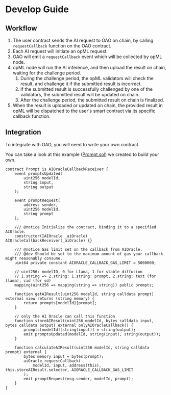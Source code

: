# Develop Guide

## Workflow

1. The user contract sends the AI request to OAO on chain, by calling `requestCallback` function on the OAO contract.
2. Each AI request will initiate an opML request.
3. OAO will emit a `requestCallback` event which will be collected by opML node.
4. opML node will run the AI inference, and then upload the result on chain, waiting for the challenge period.
   1. During the challenge period, the opML validators will check the result, and challenge it if the submitted result is incorrect.
   2. If the submitted result is successfully challenged by one of the validators, the submitted result will be updated on chain.
   3. After the challenge period, the submitted result on chain is finalized.
5. When the result is uploaded or updated on chain, the provided result in opML will be dispatched to the user's smart contract via its specific callback function.

## Integration

To integrate with OAO, you will need to write your own contract.

You can take a look at this example ([Prompt.sol](https://sepolia.etherscan.io/address/0x5d6963003Ad172Fd1D2A2fD18bB3967eA7Aef1a2#code#F3#L1)) we created to build your own.

```solidity
contract Prompt is AIOracleCallbackReceiver {
    event promptsUpdated(
        uint256 modelId,
        string input,
        string output
    );

    event promptRequest(
        address sender, 
        uint256 modelId,
        string prompt
    );

    /// @notice Initialize the contract, binding it to a specified AIOracle.
    constructor(IAIOracle _aiOracle) AIOracleCallbackReceiver(_aiOracle) {}

    /// @notice Gas limit set on the callback from AIOracle.
    /// @dev Should be set to the maximum amount of gas your callback might reasonably consume.
    uint64 private constant AIORACLE_CALLBACK_GAS_LIMIT = 5000000;

    // uint256: modelID, 0 for Llama, 1 for stable diffusion
    // 1.string => 2.string: 1.string: prompt, 2.string: text (for llama), cid (for sd) 
    mapping(uint256 => mapping(string => string)) public prompts;

    function getAIResult(uint256 modelId, string calldata prompt) external view returns (string memory) {
        return prompts[modelId][prompt];
    }

    // only the AI Oracle can call this function
    function storeAIResult(uint256 modelId, bytes calldata input, bytes calldata output) external onlyAIOracleCallback() {
        prompts[modelId][string(input)] = string(output);
        emit promptsUpdated(modelId, string(input), string(output));
    }

    function calculateAIResult(uint256 modelId, string calldata prompt) external {
        bytes memory input = bytes(prompt);
        aiOracle.requestCallback(
            modelId, input, address(this), this.storeAIResult.selector, AIORACLE_CALLBACK_GAS_LIMIT
        );
        emit promptRequest(msg.sender, modelId, prompt);
    }
}
```
